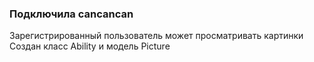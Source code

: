 ### Подключила cancancan

Зарегистрированный пользователь может просматривать картинки
Создан класс Ability и модель Picture
